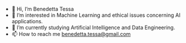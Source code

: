 - 👋 Hi, I’m Benedetta Tessa
- 👀 I’m interested in Machine Learning and ethical issues concerning AI applications.
- 🌱 I’m currently studying Artificial Intelligence and Data Engineering.
- 📫 How to reach me benedetta.tessa@gmail.com

<!---
btessa99/btessa99 is a ✨ special ✨ repository because its `README.md` (this file) appears on your GitHub profile.
You can click the Preview link to take a look at your changes. 💞️
--->
